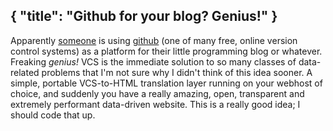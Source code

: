 { "title": "Github for your blog? Genius!" }
---
Apparently
[someone](http://github.com/raganwald/homoiconic)
is using
[github](http://github.com)
(one of many free, online version control systems) as a platform for their
little programming blog or whatever. Freaking *genius!* VCS is the immediate
solution to so many classes of data- related problems that I'm not sure why I
didn't think of this idea sooner. A simple, portable VCS-to-HTML translation
layer running on your webhost of choice, and suddenly you have a really amazing,
open, transparent and extremely performant data-driven website. This is a really
good idea; I should code that up.
